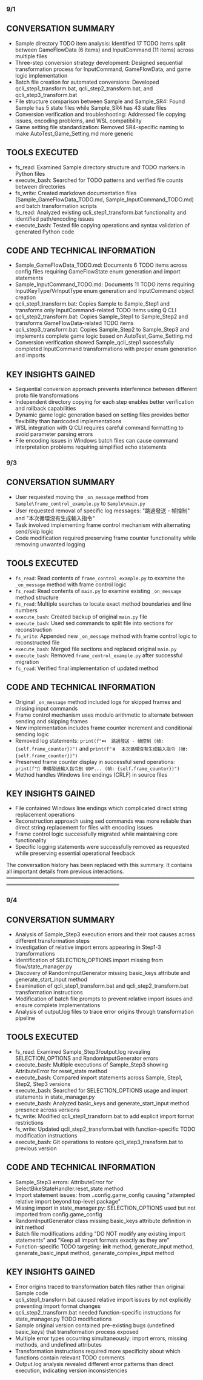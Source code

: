  ### 9/1

 ## CONVERSATION SUMMARY
* Sample directory TODO item analysis: Identified 17 TODO items split between GameFlowData (6 items) and InputCommand (11 items) across multiple files
* Three-step conversion strategy development: Designed sequential transformation process for InputCommand, GameFlowData, and game logic implementation
* Batch file creation for automated conversions: Developed qcli_step1_transform.bat, qcli_step2_transform.bat, and qcli_step3_transform.bat
* File structure comparison between Sample and Sample_SR4: Found Sample has 5 state files while Sample_SR4 has 43 state files
* Conversion verification and troubleshooting: Addressed file copying issues, encoding problems, and WSL compatibility
* Game setting file standardization: Removed SR4-specific naming to make AutoTest_Game_Setting.md more generic

## TOOLS EXECUTED
* fs_read: Examined Sample directory structure and TODO markers in Python files
* execute_bash: Searched for TODO patterns and verified file counts between directories
* fs_write: Created markdown documentation files (Sample_GameFlowData_TODO.md, Sample_InputCommand_TODO.md) and batch transformation scripts
* fs_read: Analyzed existing qcli_step1_transform.bat functionality and identified path/encoding issues
* execute_bash: Tested file copying operations and syntax validation of generated Python code

## CODE AND TECHNICAL INFORMATION
* Sample_GameFlowData_TODO.md: Documents 6 TODO items across config files requiring GameFlowState enum generation and import statements
* Sample_InputCommand_TODO.md: Documents 11 TODO items requiring InputKeyType/VrInputType enum generation and InputCommand object creation
* qcli_step1_transform.bat: Copies Sample to Sample_Step1 and transforms only InputCommand-related TODO items using Q CLI
* qcli_step2_transform.bat: Copies Sample_Step1 to Sample_Step2 and transforms GameFlowData-related TODO items
* qcli_step3_transform.bat: Copies Sample_Step2 to Sample_Step3 and implements complete game logic based on AutoTest_Game_Setting.md
* Conversion verification showed Sample_qcli_step1 successfully completed InputCommand transformations with proper enum generation and imports

## KEY INSIGHTS GAINED
* Sequential conversion approach prevents interference between different proto file transformations
* Independent directory copying for each step enables better verification and rollback capabilities
* Dynamic game logic generation based on setting files provides better flexibility than hardcoded implementations
* WSL integration with Q CLI requires careful command formatting to avoid parameter parsing errors
* File encoding issues in Windows batch files can cause command interpretation problems requiring simplified echo statements

### 9/3


## CONVERSATION SUMMARY
* User requested moving the `_on_message` method from `Sample\frame_control_example.py` to `Sample\main.py`
* User requested removal of specific log messages: "跳過發送 - 幀控制" and "本次循環沒有生成輸入指令"
* Task involved implementing frame control mechanism with alternating send/skip logic
* Code modification required preserving frame counter functionality while removing unwanted logging

## TOOLS EXECUTED
* `fs_read`: Read contents of `frame_control_example.py` to examine the `_on_message` method with frame control logic
* `fs_read`: Read contents of `main.py` to examine existing `_on_message` method structure
* `fs_read`: Multiple searches to locate exact method boundaries and line numbers
* `execute_bash`: Created backup of original `main.py` file
* `execute_bash`: Used sed commands to split file into sections for reconstruction
* `fs_write`: Appended new `_on_message` method with frame control logic to reconstructed file
* `execute_bash`: Merged file sections and replaced original `main.py`
* `execute_bash`: Removed `frame_control_example.py` after successful migration
* `fs_read`: Verified final implementation of updated method

## CODE AND TECHNICAL INFORMATION
* Original `_on_message` method included logs for skipped frames and missing input commands
* Frame control mechanism uses modulo arithmetic to alternate between sending and skipping frames
* New implementation includes frame counter increment and conditional sending logic
* Removed log statements: `print(f"⏭️  跳過發送 - 幀控制 (幀: {self.frame_counter})")` and `print(f"⏸️  本次循環沒有生成輸入指令 (幀: {self.frame_counter})")`
* Preserved frame counter display in successful send operations: `print(f"🚀 準備發送輸入指令到 UDP... (幀: {self.frame_counter})")`
* Method handles Windows line endings (CRLF) in source files

## KEY INSIGHTS GAINED
* File contained Windows line endings which complicated direct string replacement operations
* Reconstruction approach using sed commands was more reliable than direct string replacement for files with encoding issues
* Frame control logic successfully migrated while maintaining core functionality
* Specific logging statements were successfully removed as requested while preserving essential operational feedback

The conversation history has been replaced with this summary.
It contains all important details from previous interactions.
════════════════════════════════════════════════════════════════════════════════

### 9/4
## CONVERSATION SUMMARY
* Analysis of Sample_Step3 execution errors and their root causes across different transformation steps
* Investigation of relative import errors appearing in Step1-3 transformations 
* Identification of SELECTION_OPTIONS import missing from flow/state_manager.py
* Discovery of RandomInputGenerator missing basic_keys attribute and generate_start_input method
* Examination of qcli_step1_transform.bat and qcli_step2_transform.bat transformation instructions
* Modification of batch file prompts to prevent relative import issues and ensure complete implementations
* Analysis of output.log files to trace error origins through transformation pipeline

## TOOLS EXECUTED
* fs_read: Examined Sample_Step3/output.log revealing SELECTION_OPTIONS and RandomInputGenerator errors
* execute_bash: Multiple executions of Sample_Step3 showing AttributeError for reset_state method
* execute_bash: Compared import statements across Sample, Step1, Step2, Step3 versions
* execute_bash: Searched for SELECTION_OPTIONS usage and import statements in state_manager.py
* execute_bash: Analyzed basic_keys and generate_start_input method presence across versions
* fs_write: Modified qcli_step1_transform.bat to add explicit import format restrictions
* fs_write: Updated qcli_step2_transform.bat with function-specific TODO modification instructions
* execute_bash: Git operations to restore qcli_step3_transform.bat to previous version

## CODE AND TECHNICAL INFORMATION
* Sample_Step3 errors: AttributeError for SelectBikeStateHandler.reset_state method
* Import statement issues: from ..config.game_config causing "attempted relative import beyond top-level package"
* Missing import in state_manager.py: SELECTION_OPTIONS used but not imported from config.game_config
* RandomInputGenerator class missing basic_keys attribute definition in __init__ method
* Batch file modifications adding "DO NOT modify any existing import statements" and "Keep all import formats exactly as they are"
* Function-specific TODO targeting: __init__ method, generate_input method, generate_basic_input method, generate_complex_input method

## KEY INSIGHTS GAINED
* Error origins traced to transformation batch files rather than original Sample code
* qcli_step1_transform.bat caused relative import issues by not explicitly preventing import format changes
* qcli_step2_transform.bat needed function-specific instructions for state_manager.py TODO modifications
* Sample original version contained pre-existing bugs (undefined basic_keys) that transformation process exposed
* Multiple error types occurring simultaneously: import errors, missing methods, and undefined attributes
* Transformation instructions required more specificity about which functions contain relevant TODO comments
* Output.log analysis revealed different error patterns than direct execution, indicating version inconsistencies
